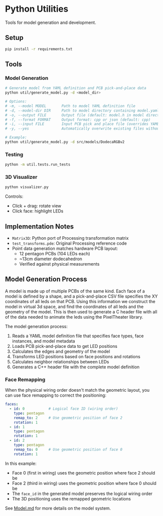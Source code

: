 # Python Utilities

Tools for model generation and development.

## Setup

```bash
pip install -r requirements.txt
```

## Tools

### Model Generation
```bash
# Generate model from YAML definition and PCB pick-and-place data
python util/generate_model.py -d <model_dir>

# Options:
# -m, --model MODEL       Path to model YAML definition file
# -d, --model-dir DIR     Path to model directory containing model.yaml and pcb/*.pos
# -o, --output FILE       Output file (default: model.h in model directory)
# -f, --format FORMAT     Output format: cpp or json (default: cpp)
# -i, --input FILE        Input PCB pick and place file (overrides YAML definition)
# -y, --yes               Automatically overwrite existing files without confirmation

# Example:
python util/generate_model.py -d src/models/DodecaRGBv2
```

### Testing
```bash
python -m util.tests.run_tests
```

### 3D Visualizer
```bash
python visualizer.py
```

Controls:
- Click + drag: rotate view
- Click face: highlight LEDs

## Implementation Notes

- `Matrix3D`: Python port of Processing transformation matrix
- `test_transforms.pde`: Original Processing reference code
- Point data generation matches hardware PCB layout:
  - 12 pentagon PCBs (104 LEDs each)
  - ~13cm diameter dodecahedron
  - Verified against physical measurements

## Model Generation Process

A model is made up of multiple PCBs of the same kind. Each face of a model is defined by a shape, and a pick-and-place CSV file specifies the XY coordinates of all leds on that PCB. Using this information we construct the model in virtual 3d space, and find the coordinates of all leds and the geometry of the model. This is then used to generate a C header file with all of the data needed to animate the leds using the PixelTheater library.

The model generation process:

1. Reads a YAML model definition file that specifies face types, face instances, and model metadata
2. Loads PCB pick-and-place data to get LED positions
3. Calculates the edges and geometry of the model
4. Transforms LED positions based on face positions and rotations
5. Calculates neighbor relationships between LEDs
6. Generates a C++ header file with the complete model definition

### Face Remapping

When the physical wiring order doesn't match the geometric layout, you can use face remapping to correct the positioning:

```yaml
faces:
  - id: 0           # Logical face ID (wiring order)
    type: pentagon
    remap_to: 2     # Use geometric position of face 2
    rotation: 1
  - id: 1
    type: pentagon
    rotation: 1
  - id: 2
    type: pentagon
    remap_to: 0     # Use geometric position of face 0
    rotation: 1
```

In this example:
- Face 0 (first in wiring) uses the geometric position where face 2 should be
- Face 2 (third in wiring) uses the geometric position where face 0 should be
- The `face_id` in the generated model preserves the logical wiring order
- The 3D positioning uses the remapped geometric locations

See [Model.md](../docs/PixelTheater/Model.md) for more details on the model system.

